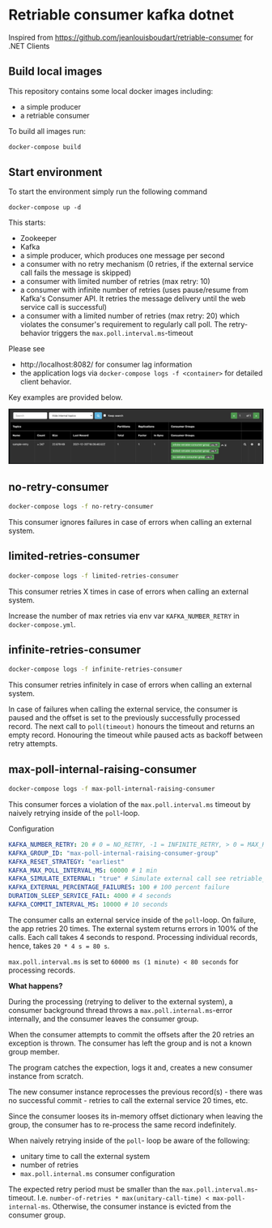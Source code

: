 # Retriable consumer kafka dotnet

Inspired from https://github.com/jeanlouisboudart/retriable-consumer for .NET Clients

## Build local images

This repository contains some local docker images including:

* a simple producer 
* a retriable consumer

To build all images run:

``` bash
docker-compose build
```

## Start environment

To start the environment simply run the following command

```
docker-compose up -d
```

This starts:

- Zookeeper
- Kafka
- a simple producer, which produces one message per second
- a consumer with no retry mechanism (0 retries, if the external service call fails the message is skipped)
- a consumer with limited number of retries (max retry: 10)
- a consumer with infinite number of retries (uses pause/resume from Kafka's Consumer API. It retries the message delivery until the web service call is successful)
- a consumer with a limited number of retries (max retry: 20) which violates the consumer's requirement to regularly call poll. The retry-behavior triggers the `max.poll.interval.ms`-timeout


Please see
* http://localhost:8082/ for consumer lag information
* the application logs via `docker-compose logs -f <container>` for detailed client behavior.

Key examples are provided below.


![lag](./lag-offsets.png)


## no-retry-consumer

``` bash
docker-compose logs -f no-retry-consumer
```

This consumer ignores failures in case of errors when calling an external system.

## limited-retries-consumer

``` bash
docker-compose logs -f limited-retries-consumer
```

This consumer retries X times in case of errors when calling an external system.

Increase the number of max retries via env var `KAFKA_NUMBER_RETRY` in `docker-compose.yml`.


## infinite-retries-consumer

``` bash
docker-compose logs -f infinite-retries-consumer
```

This consumer retries infinitely in case of errors when calling an external system. 

In case of failures when calling the external service, the consumer is paused and the offset is set to the previously successfully processed record. The next call to `poll(timeout)` honours the timeout and returns an empty record. Honouring the timeout while paused acts as backoff between retry attempts.

## max-poll-internal-raising-consumer

``` bash
docker-compose logs -f max-poll-internal-raising-consumer
```

This consumer forces a violation of the `max.poll.interval.ms` timeout by naively retrying inside of the `poll`-loop.


Configuration
``` yaml
KAFKA_NUMBER_RETRY: 20 # 0 = NO_RETRY, -1 = INFINITE_RETRY, > 0 = MAX_RETRY
KAFKA_GROUP_ID: "max-poll-internal-raising-consumer-group"
KAFKA_RESET_STRATEGY: "earliest"
KAFKA_MAX_POLL_INTERVAL_MS: 60000 # 1 min
KAFKA_SIMULATE_EXTERNAL: "true" # Simulate external call see retriable_consumer. ExternalService class
KAFKA_EXTERNAL_PERCENTAGE_FAILURES: 100 # 100 percent failure
DURATION_SLEEP_SERVICE_FAIL: 4000 # 4 seconds
KAFKA_COMMIT_INTERVAL_MS: 10000 # 10 seconds
```

The consumer calls an external service inside of the `poll`-loop. On failure, the app retries 20 times. The  external system returns errors in 100% of the calls. Each call takes 4 seconds to respond. 
Processing individual records, hence, takes 
`20 * 4 s = 80 s`.

`max.poll.interval.ms` is set to `60000 ms (1 minute) < 80 seconds` for processing records.

**What happens?**

During the processing (retrying to deliver to the external system), a consumer background thread throws a `max.poll.internal.ms`-error internally, and the consumer leaves the consumer group.

When the consumer attempts to commit the offsets after the 20 retries an exception is thrown. The consumer has left the group and is not a known group member. 

The program catches the expection, logs it and, creates a new consumer instance from scratch.

The new consumer instance reprocesses the previous record(s) - there was no successful commit - retries to call the external service 20 times, etc.  

Since the consumer looses its in-memory offset dictionary when leaving the group, the consumer has to re-process the same record indefinitely.  

When naively retrying inside of the `poll`- loop be aware of the following:
* unitary time to call the external system
* number of retries
* `max.poll.internal.ms` consumer configuration

The expected retry period must be smaller than the `max.poll.interval.ms`-timeout. 
I.e. `number-of-retries * max(unitary-call-time) < max-poll-internal-ms`. Otherwise, the consumer instance is evicted from the consumer group.

